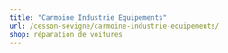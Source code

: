 ```yaml
---
title: "Carmoine Industrie Equipements"
url: /cesson-sevigne/carmoine-industrie-equipements/
shop: réparation de voitures
---
```

